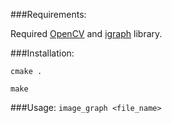 ###Requirements:

Required [OpenCV](http://opencv.org) and [igraph](http://igraph.org/c/) library.

###Installation: 

`cmake .`

`make`

###Usage:
`image_graph <file_name>`

